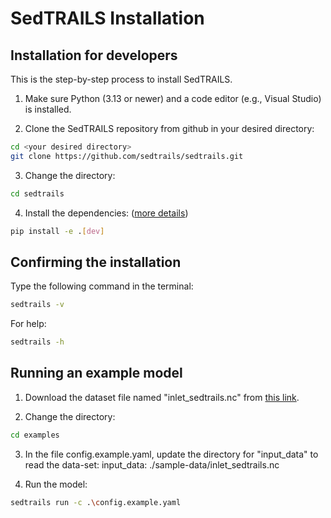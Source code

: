 
# SedTRAILS Installation

## Installation for developers

This is the step-by-step process to install SedTRAILS.

1. Make sure Python (3.13 or newer) and a code editor (e.g., Visual Studio) is installed.

2. Clone the SedTRAILS repository from github in your desired directory:
```bash
cd <your desired directory>
git clone https://github.com/sedtrails/sedtrails.git
```

3. Change the directory:
```bash
cd sedtrails
```

4. Install the dependencies: ([more details](https://github.com/sedtrails/sedtrails/blob/dev/CONTRIBUTING.md))
```bash
pip install -e .[dev]
```

## Confirming the installation

Type the following command in the terminal:
```bash
sedtrails -v
```

For help:
```bash
sedtrails -h

```
## Running an example model

1. Download the dataset file named "inlet_sedtrails.nc" from [this link](https://surfdrive.surf.nl/files/index.php/s/VUGKZm7QexAXuD9?path=%2Fdfm).

2. Change the directory:
```bash
cd examples
```

3. In the file config.example.yaml, update the directory for "input_data" to read the data-set: 
  input_data: ./sample-data/inlet_sedtrails.nc


4. Run the model:
```bash
sedtrails run -c .\config.example.yaml
```